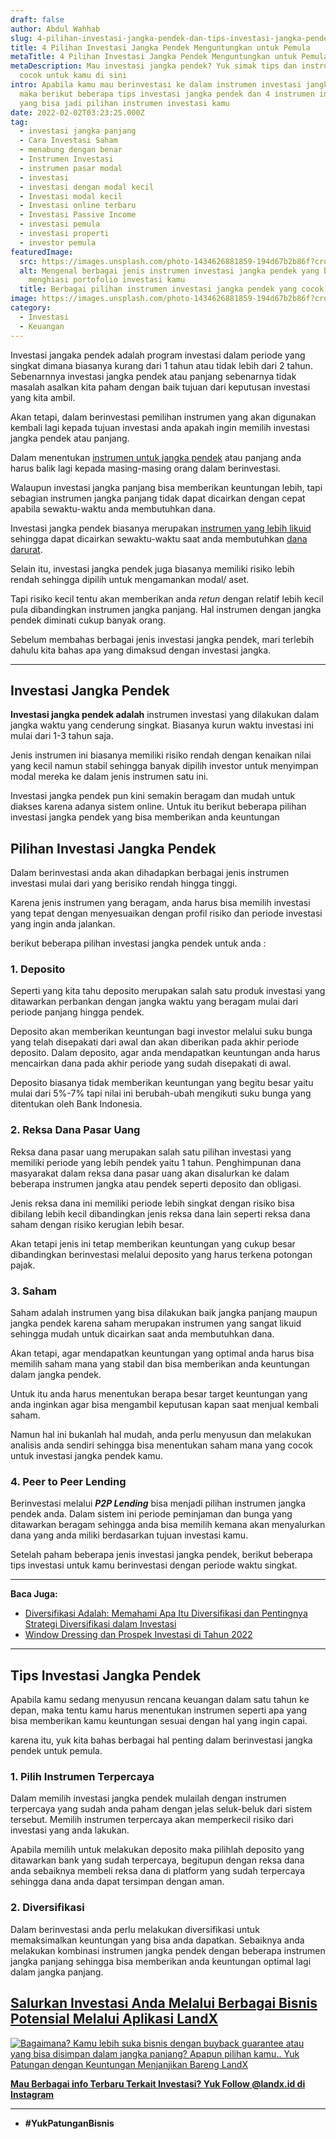 ```yaml
---
draft: false
author: Abdul Wahhab
slug: 4-pilihan-investasi-jangka-pendek-dan-tips-investasi-jangka-pendek-yang-menguntungkan
title: 4 Pilihan Investasi Jangka Pendek Menguntungkan untuk Pemula
metaTitle: 4 Pilihan Investasi Jangka Pendek Menguntungkan untuk Pemula
metaDescription: Mau investasi jangka pendek? Yuk simak tips dan instrumen yang
  cocok untuk kamu di sini
intro: Apabila kamu mau berinvestasi ke dalam instrumen investasi jangka pendek,
  maka berikut beberapa tips investasi jangka pendek dan 4 instrumen investasi
  yang bisa jadi pilihan instrumen investasi kamu
date: 2022-02-02T03:23:25.000Z
tag:
  - investasi jangka panjang
  - Cara Investasi Saham
  - menabung dengan benar
  - Instrumen Investasi
  - instrumen pasar modal
  - investasi
  - investasi dengan modal kecil
  - Investasi modal kecil
  - Investasi online terbaru
  - Investasi Passive Income
  - investasi pemula
  - investasi properti
  - investor pemula
featuredImage:
  src: https://images.unsplash.com/photo-1434626881859-194d67b2b86f?crop=entropy&cs=tinysrgb&fit=max&fm=jpg&ixid=MnwxMTc3M3wwfDF8c2VhcmNofDI5fHxpbnZlc3RtZW50fGVufDB8fHx8MTY0MTM5OTEzOA&ixlib=rb-1.2.1&q=80&w=1080
  alt: Mengenal berbagai jenis instrumen investasi jangka pendek yang bisa
    menghiasi portofolio investasi kamu
  title: Berbagai pilihan instrumen investasi jangka pendek yang cocok untuk pemula
image: https://images.unsplash.com/photo-1434626881859-194d67b2b86f?crop=entropy&cs=tinysrgb&fit=max&fm=jpg&ixid=MnwxMTc3M3wwfDF8c2VhcmNofDI5fHxpbnZlc3RtZW50fGVufDB8fHx8MTY0MTM5OTEzOA&ixlib=rb-1.2.1&q=80&w=1080
category:
  - Investasi
  - Keuangan
---
```

Investasi jangaka pendek adalah program investasi dalam periode yang singkat dimana biasanya kurang dari 1 tahun atau tidak lebih dari 2 tahun. Sebenarnnya investasi jangka pendek atau panjang sebenarnya tidak masalah asalkan kita paham dengan baik tujuan dari keputusan investasi yang kita ambil.

Akan tetapi, dalam berinvestasi pemilihan instrumen yang akan digunakan kembali lagi kepada tujuan investasi anda apakah ingin memilih investasi jangka pendek atau panjang.

Dalam menentukan [instrumen untuk jangka pendek](https://landx.id/) atau panjang anda harus balik lagi kepada masing-masing orang dalam berinvestasi.

Walaupun investasi jangka panjang bisa memberikan keuntungan lebih, tapi sebagian instrumen jangka panjang tidak dapat dicairkan dengan cepat apabila sewaktu-waktu anda membutuhkan dana.

Investasi jangka pendek biasanya merupakan [instrumen yang  lebih likuid](https://landx.id/) sehingga dapat dicairkan sewaktu-waktu saat anda membutuhkan [dana darurat](https://landx.id/).

Selain itu, investasi jangka pendek juga biasanya memiliki risiko lebih rendah sehingga dipilih untuk mengamankan modal/ aset.

Tapi risiko kecil tentu akan memberikan anda *retun* dengan relatif lebih kecil pula dibandingkan instrumen jangka panjang. Hal instrumen dengan jangka pendek diminati cukup banyak orang.

Sebelum membahas berbagai jenis investasi jangka pendek, mari terlebih dahulu kita bahas apa yang dimaksud dengan investasi jangka.

- - -

## Investasi Jangka Pendek

**Investasi jangka pendek adalah** instrumen investasi yang dilakukan dalam jangka waktu yang cenderung singkat. Biasanya kurun waktu investasi ini mulai dari 1-3 tahun saja.

Jenis instrumen ini biasanya memiliki risiko rendah dengan kenaikan nilai yang kecil namun stabil sehingga banyak dipilih investor untuk menyimpan modal mereka ke dalam jenis instrumen satu ini.

Investasi jangka pendek pun kini semakin beragam dan mudah untuk diakses karena adanya sistem online. Untuk itu berikut beberapa pilihan investasi jangka pendek yang bisa memberikan anda keuntungan

## Pilihan Investasi Jangka Pendek

Dalam berinvestasi anda akan dihadapkan berbagai jenis instrumen investasi mulai dari yang berisiko rendah hingga tinggi.

Karena jenis instrumen yang beragam, anda harus bisa memilih investasi yang tepat dengan menyesuaikan dengan profil risiko dan periode investasi yang ingin anda jalankan.

berikut beberapa pilihan investasi jangka pendek untuk anda :

### 1. Deposito

Seperti yang kita tahu deposito merupakan salah satu produk investasi yang ditawarkan perbankan dengan jangka waktu yang beragam mulai dari periode panjang hingga pendek.

Deposito akan memberikan keuntungan bagi investor melalui suku bunga yang telah disepakati dari awal dan akan diberikan pada akhir periode deposito. Dalam deposito, agar anda mendapatkan keuntungan anda harus mencairkan dana pada akhir periode yang sudah disepakati di awal.

Deposito biasanya tidak memberikan keuntungan yang begitu besar yaitu mulai dari 5%-7% tapi nilai ini berubah-ubah mengikuti suku bunga yang ditentukan oleh Bank Indonesia.

### 2. Reksa Dana Pasar Uang

Reksa dana pasar uang merupakan salah satu pilihan investasi yang memiliki periode yang lebih pendek yaitu 1 tahun. Penghimpunan dana masyarakat dalam reksa dana pasar uang akan disalurkan ke dalam beberapa instrumen jangka atau pendek seperti deposito dan obligasi.

Jenis reksa dana ini memiliki periode lebih singkat dengan risiko bisa dibilang lebih kecil dibandingkan jenis reksa dana lain seperti reksa dana saham dengan risiko kerugian lebih besar.

Akan tetapi jenis ini tetap memberikan keuntungan yang cukup besar dibandingkan berinvestasi melalui deposito yang harus terkena potongan pajak.

### 3. Saham

Saham adalah instrumen yang bisa dilakukan baik jangka panjang maupun jangka pendek karena saham merupakan instrumen yang sangat likuid sehingga mudah untuk dicairkan saat anda membutuhkan dana.

Akan tetapi, agar mendapatkan keuntungan yang optimal anda harus bisa memilih saham mana yang stabil dan bisa memberikan anda keuntungan dalam jangka pendek.

Untuk itu anda harus menentukan berapa besar target keuntungan yang anda inginkan agar bisa mengambil keputusan kapan saat menjual kembali saham.

Namun hal ini bukanlah hal mudah, anda perlu menyusun dan melakukan analisis anda sendiri sehingga bisa menentukan saham mana yang cocok untuk investasi jangka pendek kamu.

### 4. Peer to Peer Lending

Berinvestasi melalui ***P2P Lending*** bisa menjadi pilihan instrumen jangka pendek anda. Dalam sistem ini periode peminjaman dan bunga yang ditawarkan beragam sehingga anda bisa memilih kemana akan menyalurkan dana yang anda miliki berdasarkan tujuan investasi kamu.

Setelah paham beberapa jenis investasi jangka pendek, berikut beberapa tips investasi untuk kamu berinvestasi dengan periode waktu singkat.

- - -

**Baca Juga:**

* [Diversifikasi Adalah: Memahami Apa Itu Diversifikasi dan Pentingnya Strategi Diversifikasi dalam Investasi](https://landx.id/blog/diversifikasi-dalam-investasi/)
* [Window Dressing dan Prospek Investasi di Tahun 2022](https://landx.id/blog/memahami-konsep-window-dressing-2022/)

- - -

## Tips Investasi Jangka Pendek

Apabila kamu sedang menyusun rencana keuangan dalam satu tahun ke depan, maka tentu kamu harus menentukan instrumen seperti apa yang bisa memberikan kamu keuntungan sesuai dengan hal yang ingin capai.

karena itu, yuk kita bahas berbagai hal penting dalam berinvestasi jangka pendek untuk pemula.

### 1. Pilih Instrumen Terpercaya

Dalam memilih investasi jangka pendek mulailah dengan instrumen terpercaya yang sudah anda paham dengan jelas seluk-beluk dari sistem tersebut. Memilih instrumen terpercaya akan memperkecil risiko dari investasi yang anda lakukan.

Apabila memilih untuk melakukan deposito maka pilihlah deposito yang ditawarkan bank yang sudah terpercaya, begitupun dengan reksa dana anda sebaiknya membeli reksa dana di platform yang sudah terpercaya sehingga dana anda dapat tersimpan dengan aman.

### **2. Diversifikasi**

Dalam berinvestasi anda perlu melakukan diversifikasi untuk memaksimalkan keuntungan yang bisa anda dapatkan. Sebaiknya anda melakukan kombinasi instrumen jangka pendek dengan beberapa instrumen jangka panjang sehingga bisa memberikan anda keuntungan optimal lagi dalam jangka panjang.

## [Salurkan Investasi Anda Melalui Berbagai Bisnis Potensial Melalui Aplikasi LandX](https://landx.id/)

[![Bagaimana? Kamu lebih suka bisnis dengan buyback guarantee atau yang bisa disimpan dalam jangka panjang? Apapun pilihan kamu.. Yuk Patungan  dengan Keuntungan Menjanjikan Bareng LandX](https://accountgram-production.sfo2.cdn.digitaloceanspaces.com/landx_ghost/2021/10/Equity-Crowdfunding-di-Indonesia-1--3.png)](http://landx.id/)

**[Mau Berbagai info Terbaru Terkait Investasi? Yuk Follow @landx.id di Instagram](https://www.instagram.com/landx.id/?utm_medium=copy_link)**

- - -

* ‌**\#YukPatunganBisnis**